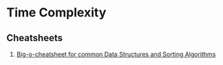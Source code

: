# Time Complexity

## Cheatsheets

1. [Big-o-cheatsheet for common Data Structures and Sorting Algorithms](./big-o-cheatsheet.pdf)